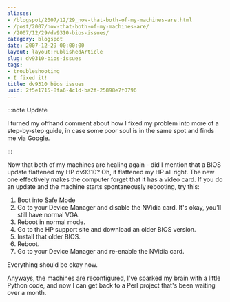 ```yaml
---
aliases:
- /blogspot/2007/12/29_now-that-both-of-my-machines-are.html
- /post/2007/now-that-both-of-my-machines-are/
- /2007/12/29/dv9310-bios-issues/
category: blogspot
date: 2007-12-29 00:00:00
layout: layout:PublishedArticle
slug: dv9310-bios-issues
tags:
- troubleshooting
- I fixed it!
title: dv9310 bios issues
uuid: 2f5e1715-8fa6-4c1d-ba2f-25898e7f0796
---
```


:::note Update

I turned my offhand comment about how I fixed my problem into more of a step-by-step guide, in case some poor soul is in the same spot and finds me via Google.

:::

Now that both of my machines are healing again - did I mention that a
BIOS update flattened my HP dv9310? Oh, it flattened my HP all right.
The new one effectively makes the computer forget that it has a video
card. If you do an update and the machine starts spontaneously rebooting,
try this:

<ol>
<li>Boot into Safe Mode</li>
<li>Go to your Device Manager and disable the NVidia card. It's okay, you'll still have normal VGA.</li>
<li>Reboot in normal mode.</li>
<li>Go to the HP support site and download an older BIOS version.</li>
<li>Install that older BIOS.</li>
<li>Reboot.</li>
<li>Go to your Device Manager and re-enable the NVidia card.</li>
</ol>

Everything should be okay now.

Anyways, the machines are reconfigured, I've sparked my brain with a little Python code, and now I can get back to a Perl project that's been waiting over a month.